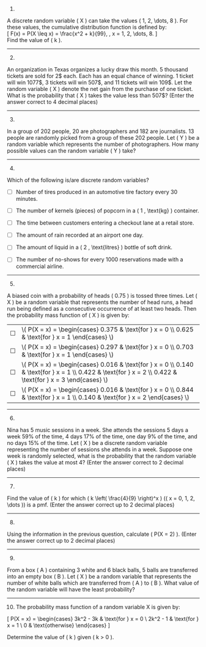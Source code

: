 1)
A discrete random variable \( X \) can take the values \( 1, 2, \dots, 8 \). For these values, the cumulative distribution function is defined by:  
\[ F(x) = P(X \leq x) = \frac{x^2 + k}{99}, \, x = 1, 2, \dots, 8. \]  
Find the value of \( k \).  

---

2) 
An organization in Texas organizes a lucky draw this month. 5 thousand tickets are sold for 2\$ each. Each has an equal chance of winning. 1 ticket will win 1077\$, 3 tickets will win 507\$, and 11 tickets will win 109\$. Let the random variable \( X \) denote the net gain from the purchase of one ticket. What is the probability that \( X \) takes the value less than 507\$? (Enter the answer correct to 4 decimal places)  


---

3) 
In a group of 202 people, 20 are photographers and 182 are journalists. 13 people are randomly picked from a group of these 202 people. Let \( Y \) be a random variable which represents the number of photographers. How many possible values can the random variable \( Y \) take?  

---

4) 
Which of the following is/are discrete random variables?  

- [ ] Number of tires produced in an automotive tire factory every 30 minutes.  
- [ ] The number of kernels (pieces) of popcorn in a \( 1 \, \text{kg} \) container.  
- [ ] The time between customers entering a checkout lane at a retail store.  
- [ ] The amount of rain recorded at an airport one day.  
- [ ] The amount of liquid in a \( 2 \, \text{litres} \) bottle of soft drink.  
- [ ] The number of no-shows for every 1000 reservations made with a commercial airline.  


---

5) 
A biased coin with a probability of heads \( 0.75 \) is tossed three times. Let \( X \) be a random variable that represents the number of head runs, a head run being defined as a consecutive occurrence of at least two heads. Then the probability mass function of \( X \) is given by:  


<table>
  <tr>
    <td>☐</td>
    <td>
      \( P(X = x) = \begin{cases} 
      0.375 & \text{for } x = 0 \\ 
      0.625 & \text{for } x = 1 
      \end{cases} \)
    </td>
  </tr>
  <tr>
    <td>☐</td>
    <td>
      \( P(X = x) = \begin{cases} 
      0.297 & \text{for } x = 0 \\ 
      0.703 & \text{for } x = 1 
      \end{cases} \)
    </td>
  </tr>
  <tr>
    <td>☐</td>
    <td>
      \( P(X = x) = \begin{cases} 
      0.016 & \text{for } x = 0 \\ 
      0.140 & \text{for } x = 1 \\ 
      0.422 & \text{for } x = 2 \\ 
      0.422 & \text{for } x = 3 
      \end{cases} \)
    </td>
  </tr>
  <tr>
    <td>☐</td>
    <td>
      \( P(X = x) = \begin{cases} 
      0.016 & \text{for } x = 0 \\ 
      0.844 & \text{for } x = 1 \\ 
      0.140 & \text{for } x = 2 
      \end{cases} \)
    </td>
  </tr>
</table>

---

6)
Nina has 5 music sessions in a week. She attends the sessions 5 days a week 59% of the time, 4 days 17% of the time, one day 9% of the time, and no days 15% of the time. Let \( X \) be a discrete random variable representing the number of sessions she attends in a week. Suppose one week is randomly selected, what is the probability that the random variable \( X \) takes the value at most 4? (Enter the answer correct to 2 decimal places)

---

7)
Find the value of \( k \) for which \( k \left( \frac{4}{9} \right)^x \) (\( x = 0, 1, 2, \dots \)) is a pmf. (Enter the answer correct up to 2 decimal places)


---

8)
Using the information in the previous question, calculate \( P(X = 2) \). (Enter the answer correct up to 2 decimal places)


---

9)
From a box \( A \) containing 3 white and 6 black balls, 5 balls are transferred into an empty box \( B \). Let \( X \) be a random variable that represents the number of white balls which are transferred from \( A \) to \( B \). What value of the random variable will have the least probability?

---

10) The probability mass function of a random variable X is given by:

\[
P(X = x) = 
\begin{cases} 
3k^2 - 3k & \text{for } x = 0 \\
2k^2 - 1 & \text{for } x = 1 \\
0 & \text{otherwise}
\end{cases}
\]

Determine the value of \( k \) given \( k > 0 \).
